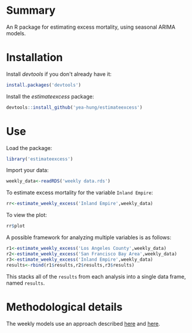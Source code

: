 # Summary

An R package for estimating excess mortality, using seasonal ARIMA models. 

# Installation

Install *devtools* if you don't already have it:

```r
install.packages('devtools')
```

Install the *estimateexcess* package:

```r
devtools::install_github('yea-hung/estimateexcess')
```

# Use

Load the package:

```r
library('estimateexcess')
```

Import your data:

```r
weekly_data<-readRDS('weekly data.rds')
```

To estimate excess mortality for the variable `Inland Empire`:

```r
rr<-estimate_weekly_excess('Inland Empire',weekly_data)
```

To view the plot:

```r
rr$plot
```

A possible framework for analyzing multiple variables is as follows:

```r
r1<-estimate_weekly_excess('Los Angeles County',weekly_data)
r2<-estimate_weekly_excess('San Francisco Bay Area',weekly_data)
r3<-estimate_weekly_excess('Inland Empire',weekly_data)
results<-rbind(r1$results,r2$results,r3$results)
```

This stacks all of the `results` from each analysis into a single data frame, named `results`.

# Methodological details

The weekly models use an approach described [here](https://otexts.com/fpp2/complexseasonality.html) and [here](https://robjhyndman.com/hyndsight/forecasting-weekly-data/).
